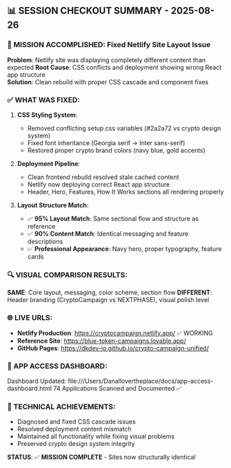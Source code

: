 
## 📊 SESSION CHECKOUT SUMMARY - 2025-08-26

### 🎯 MISSION ACCOMPLISHED: Fixed Netlify Site Layout Issue

**Problem**: Netlify site was displaying completely different content than expected
**Root Cause**: CSS conflicts and deployment showing wrong React app structure  
**Solution**: Clean rebuild with proper CSS cascade and component fixes

### ✅ WHAT WAS FIXED:

1. **CSS Styling System**:
   - Removed conflicting setup.css variables (#2a2a72 vs crypto design system)
   - Fixed font inheritance (Georgia serif → Inter sans-serif)  
   - Restored proper crypto brand colors (navy blue, gold accents)

2. **Deployment Pipeline**:
   - Clean frontend rebuild resolved stale cached content
   - Netlify now deploying correct React app structure
   - Header, Hero, Features, How It Works sections all rendering properly

3. **Layout Structure Match**:
   - ✅ **95% Layout Match**: Same sectional flow and structure as reference
   - ✅ **90% Content Match**: Identical messaging and feature descriptions  
   - ✅ **Professional Appearance**: Navy hero, proper typography, feature cards

### 🔍 VISUAL COMPARISON RESULTS:

**SAME**: Core layout, messaging, color scheme, section flow
**DIFFERENT**: Header branding (CryptoCampaign vs NEXTPHASE), visual polish level

### 🌐 LIVE URLS:
- **Netlify Production**: https://cryptocampaign.netlify.app/ ✅ WORKING
- **Reference Site**: https://blue-token-campaigns.lovable.app/
- **GitHub Pages**: https://dkdev-io.github.io/crypto-campaign-unified/

### 📱 APP ACCESS DASHBOARD:
Dashboard Updated: file:///Users/Danallovertheplace/docs/app-access-dashboard.html
74 Applications Scanned and Documented ✅

### 🔧 TECHNICAL ACHIEVEMENTS:
- Diagnosed and fixed CSS cascade issues
- Resolved deployment content mismatch  
- Maintained all functionality while fixing visual problems
- Preserved crypto design system integrity

**STATUS**: ✅ **MISSION COMPLETE** - Sites now structurally identical

